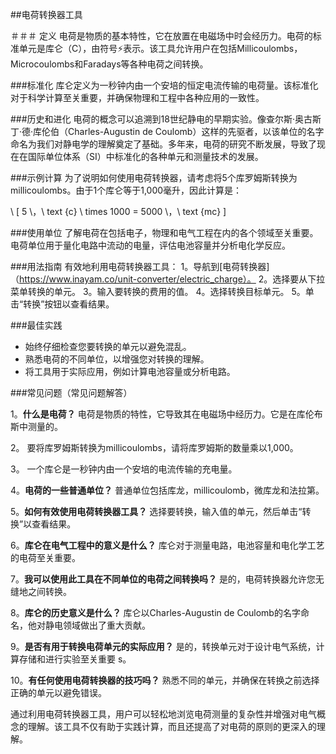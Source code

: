 ##电荷转换器工具

＃＃＃ 定义
电荷是物质的基本特性，它在放置在电磁场中时会经历力。电荷的标准单元是库仑（C），由符号⚡表示。该工具允许用户在包括Millicoulombs，Microcoulombs和Faradays等各种电荷之间转换。

###标准化
库仑定义为一秒钟内由一个安培的恒定电流传输的电荷量。该标准化对于科学计算至关重要，并确保物理和工程中各种应用的一致性。

###历史和进化
电荷的概念可以追溯到18世纪静电的早期实验。像查尔斯·奥古斯丁·德·库伦伯（Charles-Augustin de Coulomb）这样的先驱者，以该单位的名字命名为我们对静电学的理解奠定了基础。多年来，电荷的研究不断发展，导致了现在在国际单位体系（SI）中标准化的各种单元和测量技术的发展。

###示例计算
为了说明如何使用电荷转换器，请考虑将5个库罗姆斯转换为millicoulombs。由于1个库仑等于1,000毫升，因此计算是：

\ [
5 \，\ text {c} \ times 1000 = 5000 \，\ text {mc}
\]

###使用单位
了解电荷在包括电子，物理和电气工程在内的各个领域至关重要。电荷单位用于量化电路中流动的电量，评估电池容量并分析电化学反应。

###用法指南
有效地利用电荷转换器工具：
1。导航到[电荷转换器]（https://www.inayam.co/unit-converter/electric_charge）。
2。选择要从下拉菜单转换的单元。
3。输入要转换的费用​​的值。
4。选择转换目标单元。
5。单击“转换”按钮以查看结果。

###最佳实践
- 始终仔细检查您要转换的单元以避免混乱。
- 熟悉电荷的不同单位，以增强您对转换的理解。
- 将工具用于实际应用，例如计算电池容量或分析电路。

###常见问题（常见问题解答）

1。**什么是电荷？**
电荷是物质的特性，它导致其在电磁场中经历力。它是在库伦布斯中测量的。

2。
要将库罗姆斯转换为millicoulombs，请将库罗姆斯的数量乘以1,000。

3。
一个库仑是一秒钟内由一个安培的电流传输的充电量。

4。**电荷的一些普通单位？**
普通单位包括库龙，millicoulomb，微库龙和法拉第。

5。**如何有效使用电荷转换器工具？**
选择要转换，输入值的单元，然后单击“转换”以查看结果。

6。**库仑在电气工程中的意义是什么？**
库仑对于测量电路，电池容量和电化学工艺的电荷至关重要。

7。**我可以使用此工具在不同单位的电荷之间转换吗？**
是的，电荷转换器允许您无缝地之间转换。

8。**库仑的历史意义是什么？**
库仑以Charles-Augustin de Coulomb的名字命名，他对静电领域做出了重大贡献。

9。**是否有用于转换电荷单元的实际应用？**
是的，转换单元对于设计电气系统，计算存储和进行实验至关重要 s。

10。**有任何使用电荷转换器的技巧吗？**
熟悉不同的单元，并确保在转换之前选择正确的单元以避免错误。

通过利用电荷转换器工具，用户可以轻松地浏览电荷测量的复杂性并增强对电气概念的理解。该工具不仅有助于实践计算，而且还提高了对电荷的原则的更深入的理解。